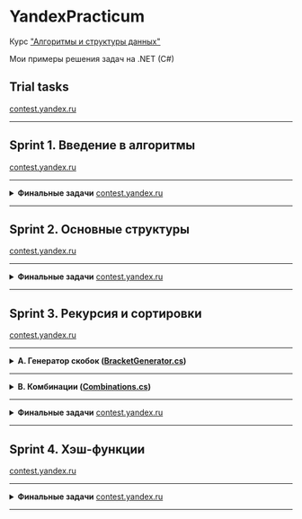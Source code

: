 # YandexPracticum

Курс ["Алгоритмы и структуры данных"](https://practicum.yandex.ru/algorithms/)

Мои примеры решения задач на .NET (C#)

## Trial tasks

[contest.yandex.ru](https://contest.yandex.ru/contest/26365/problems/)

---

## Sprint 1. Введение в алгоритмы

[contest.yandex.ru](https://contest.yandex.ru/contest/22449/problems/)

---

<details>
  <summary> <b>Финальные задачи</b> <a href="https://contest.yandex.ru/contest/22450/problems/">contest.yandex.ru</a> </summary>

  ---

  <details><summary><b>Ближайший ноль(<a href="/Sprint1/Final/Sprint1FinalNearZero/Sprint1Final1NearestZero.cs">NearestZero</a>)</b></summary>

Тимофей ищет место, чтобы построить себе дом. Улица, на которой он хочет жить, имеет длину n, то есть состоит из n одинаковых идущих подряд участков. Каждый участок либо пустой, либо на нём уже построен дом.<br>
Общительный Тимофей не хочет жить далеко от других людей на этой улице. Поэтому ему важно для каждого участка знать расстояние до ближайшего пустого участка. Если участок пустой, эта величина будет равна нулю — расстояние до самого себя.<br>
Помогите Тимофею посчитать искомые расстояния. Для этого у вас есть карта улицы. Дома в городе Тимофея нумеровались в том порядке, в котором строились, поэтому их номера на карте никак не упорядочены. Пустые участки обозначены нулями.

#### Формат ввода
В первой строке дана длина улицы —– n (1 ≤ n ≤ 10^6). В следующей строке записаны n целых неотрицательных чисел — номера домов и обозначения пустых участков на карте (нули). Гарантируется, что в последовательности есть хотя бы один ноль. Номера домов (положительные числа) уникальны и не превосходят 10^9.

#### Формат вывода
Для каждого из участков выведите расстояние до ближайшего нуля. Числа выводите в одну строку, разделяя их пробелами.

#### Пример
| Ввод | Вывод |
| ---- | ----- |
| 5<br>0 1 4 9 0 | 0 1 2 1 0 |
| 6<br>0 7 9 4 8 20 | 0 1 2 3 4 5 |

</details>

---

<details><summary><b>Ловкость рук (<a href="/Sprint1/Final/Sprint1Final2DeftHands/Sprint1Final2DeftHands.cs">DeftHands.cs</a>)</b></summary>

«Тренажёр для скоростной печати» представляет собой квадратную клавиатуру из шестнадцати клавиш размером 4x4. На каждой клавише может быть изображена либо точка, либо цифра от 1 до 9.<br>
Занятие на тренажёре делится на раунды:
- каждый раунд состоит из нескольких игр;
- в разных раундах число игр может быть разным;
- номер каждой игры в раунде обозначается счётчиком t.

Для каждого раунда на клавишах устанавливаются определённые значения, которые остаются неизменными в течение всех игр раунда.

![](https://contest.yandex.ru/testsys/statement-image?imageId=89e2d9d263b4cf6c2d2d4a1b4b2de1149705669414ca828603a7a6fbadf42931)

Значение счётчика игр t не может превысить значение самого большого числа, отображённого на клавиатуре в текущем раунде.<br>
В упражнении на тренажёре принимают участие два игрока, они играют вдвоём на одной клавиатуре. Для каждого раунда устанавливается максимальное число клавиш, которые может нажать один игрок (оно обозначается переменной k и не изменяется в течение раунда).<br>
В каждой отдельной игре участники должны вместе нажать на клавиши, на которых изображена цифра, соответствующая номеру игры t. Например, во второй игре раунда игроки должны нажать все те клавиши, на которых изображена двойка.<br>
В раунде могут быть игры, где не требуется нажимать кнопки: например, в приведённом варианте раунда в играх от t = 4 до t = 8 кнопки нажимать не потребуется: на клавиатуре нет цифр от 4 до 8:

![](https://contest.yandex.ru/testsys/statement-image?imageId=99651ae7826ea95ee117dc6f037e8daf6622596ca41408697faa167236980a69)

Если в очередной игре у участников есть возможность нажать все необходимые клавиши — они их нажимают и получают 1 балл.<br>
Предположим, что для раунда задан набор кнопок, как на картинке, и k = 3 (каждый из участников может нажать не более трёх кнопок). Тогда во второй игре (t = 2), где должны быть нажаты двойки, игроки вдвоём смогут нажать только 6 клавиш (k * 2 = 6). Но на клавиатуре семь двоек; участники не смогут нажать их все и не получат балл.

![](https://contest.yandex.ru/testsys/statement-image?imageId=0225c36c4597bc5bb220fa59fe0d179ee2735adf3dc7be36124b9073381b7495)

Напишите программу, которая будет принимать данные для определённого раунда:
- значение k,
- значения для кнопок,

и вычислит количество баллов, которое будут заработано в этом раунде.

#### Формат ввода
В первой строке дано целое число k (1 ≤ k ≤ 5).<br>
В четырёх следующих строках заданы значения для кнопок –— по 4 символа в каждой строке. Каждый символ —– либо точка, либо цифра от 1 до 9. Символы одной строки идут подряд и не разделены пробелами.

#### Формат вывода
Выведите единственное число –— количество баллов, которое игроки наберут в раунде.

#### Пример
| Ввод | Вывод |
| ---- | ----- |
| 3<br>1231<br>2..2<br>2..2<br>2..2<br> | 2 |
| 4<br>1111<br>9999<br>1111<br>9911<br> | 1 |
| 4<br>1111<br>1111<br>1111<br>1111<br> | 0 |

</details>
</details>

---

## Sprint 2. Основные структуры

[contest.yandex.ru](https://contest.yandex.ru/contest/22779/problems/)

---

<details>
  <summary> <b>Финальные задачи</b> <a href="https://contest.yandex.ru/contest/22781/problems/">contest.yandex.ru</a> </summary>

  ---

<details>
<summary>
<b>Дек (<a href="/Sprint2/Final/Final1.Deque/Program.cs">Deque.cs</a>)</b>
</summary>

#### Условие

Гоша реализовал структуру данных Дек, максимальный размер которого определяется заданным числом. 
Методы `push_back(x)`, `push_front(x)`, `pop_back()`, `pop_front()` работали корректно. 
Но, если в деке было много элементов, программа работала очень долго. 
Дело в том, что не все операции выполнялись за O(1). 
Помогите Гоше! Напишите эффективную реализацию.

**Внимание: при реализации нельзя использовать связный список.**

#### Формат ввода
В первой строке записано количество команд n — целое число, не превосходящее 100000. Во второй строке записано число m — максимальный размер дека. Он не превосходит 50000. В следующих n строках записана одна из команд:

* `push_back(value)` – добавить элемент в конец дека. Если в деке уже находится максимальное число элементов, вывести «error».
* `push_front(value)` – добавить элемент в начало дека. Если в деке уже находится максимальное число элементов, вывести «error».
* `pop_front()` – вывести первый элемент дека и удалить его. Если дек был пуст, то вывести «error».
* `pop_back()` – вывести последний элемент дека и удалить его. Если дек был пуст, то вывести «error».
`value` — целое число, по модулю не превосходящее 1000.

#### Формат вывода
Выведите результат выполнения каждой команды на отдельной строке. 
Для успешных запросов `push_back(x)` и `push_front(x)` ничего выводить не надо.

#### Пример
<table><tbody>
  <tr>
    <td><b>Ввод</b></td>
    <td><b>Вывод</b></td>
  </tr>
  <tr>
    <td valign="top">
4<br>
4<br>
push_front 861<br>
push_front -819<br>
pop_back<br>
pop_back<br>

</td>
    <td valign="top">
861<br>
-819<br>

</td>
  </tr>
</tbody></table>

</details>

---

<details>
<summary>
<b>Калькулятор (<a href="Sprint2/Final/Final2.Calculator/Program.cs">Calculator.cs</a>)</b>
</summary>

#### Условие
Задание связано с обратной польской нотацией. 
Она используется для парсинга арифметических выражений. 
Еще её иногда называют постфиксной нотацией.

В постфиксной нотации операнды расположены перед знаками операций.

**Пример:**

10 2 4 * 

означает 10 - 2 * 4 и равно 2

Разберём последний пример подробнее:

Знак * стоит сразу после чисел 2 и 4, значит к ним нужно применить операцию, которую этот знак обозначает, то есть перемножить эти два числа. В результате получим 8.

После этого выражение приобретёт вид:

10 8 -

Операцию «минус» нужно применить к двум идущим перед ней числам, то есть 10 и 8. В итоге получаем 2.

Рассмотрим алгоритм более подробно. Для его реализации будем использовать стек.

Для вычисления значения выражения, записанного в обратной польской нотации, 
нужно считывать выражение слева направо и придерживаться следующих шагов:

1. Обработка входного символа:
Если на вход подан операнд, он помещается на вершину стека.
Если на вход подан знак операции, то эта операция выполняется над требуемым количеством значений, взятых из стека в порядке добавления. Результат выполненной операции помещается на вершину стека.
2. Если входной набор символов обработан не полностью, перейти к шагу 1.
3. После полной обработки входного набора символов результат вычисления выражения находится в вершине стека. Если в стеке осталось несколько чисел, то надо вывести только верхний элемент.

**Замечание про отрицательные числа и деление:** 
в этой задаче под делением понимается математическое целочисленное деление. 
Это значит, что округление всегда происходит вниз. 
А именно: если a / b = c, то b ⋅ c — это наибольшее число, 
которое не превосходит a и одновременно делится без остатка на b.

Например, -1 / 3 = -1. Будьте осторожны: в C++, Java и Go, например, деление чисел работает иначе.

В текущей задаче гарантируется, что деления на отрицательное число нет.

#### Формат ввода
В единственной строке дано выражение, записанное в обратной польской нотации. Числа и арифметические операции записаны через пробел.

На вход могут подаваться операции: +, -, *, / и числа, по модулю не превосходящие 10000.

Гарантируется, что значение промежуточных выражений в тестовых данных по модулю не больше 50000.

#### Формат вывода
Выведите единственное число — значение выражения.

#### Пример
<table><tbody>
  <tr>
    <td><b>Ввод</b></td>
    <td><b>Вывод</b></td>
  </tr>
  <tr>
    <td valign="top">
2 1 + 3 *

</td>
    <td valign="top">
9

</td>
  </tr>
</tbody></table>

</details>

  
</details>

---

## Sprint 3. Рекурсия и сортировки 

[contest.yandex.ru](https://contest.yandex.ru/contest/23638/problems/)

---

<details>
<summary>
<b>А. Генератор скобок (<a href="Sprint3/A.BracketGenerator/Program.cs">BracketGenerator.cs</a>)</b>
</summary>

#### Условие
Рита по поручению Тимофея наводит порядок в правильных скобочных последовательностях (ПСП),
состоящих только из круглых скобок (). 
Для этого ей надо сгенерировать все ПСП длины 2n в алфавитном порядке —– 
алфавит состоит из ( и ) и открывающая скобка идёт раньше закрывающей.

Помогите Рите —– напишите программу, 
которая по заданному n выведет все ПСП в нужном порядке.


Рассмотрим второй пример. Надо вывести ПСП из четырёх символов. Таких всего две:

* (())
* ()()

(()) идёт раньше ()(), так как первый символ у них одинаковый, а на второй позиции у первой ПСП стоит (, который идёт раньше ).

#### Формат ввода
На вход функция принимает n — целое число от 0 до 10.

#### Формат вывода
Функция должна напечатать все возможные скобочные последовательности заданной длины в алфавитном (лексикографическом) порядке.

#### Пример
<table><tbody>
  <tr>
    <td><b>Ввод</b></td>
    <td><b>Вывод</b></td>
  </tr>
  <tr>
    <td valign="top">
3<br>

</td>
    <td valign="top">
((()))<br>
(()())<br>
(())()<br>
()(())<br>
()()()<br>

</td>
  </tr>
</tbody></table>

</details>

---

<details>
<summary>
<b>B. Комбинации (<a href="Sprint3/B.Combinations/Program.cs">Combinations.cs</a>)</b>
</summary>

#### Условие
На клавиатуре старых мобильных телефонов каждой цифре соответствовало несколько букв. 

Примерно так:
2:'abc',
3:'def',
4:'ghi',
5:'jkl',
6:'mno',
7:'pqrs',
8:'tuv',
9:'wxyz'

Вам известно в каком порядке были нажаты кнопки телефона, без учета повторов. 
Напечатайте все комбинации букв, которые можно набрать такой последовательностью нажатий.

#### Формат ввода
На вход подается строка, состоящая из цифр 2-9 включительно. Длина строки не превосходит 10 символов.

#### Формат вывода
Выведите все возможные комбинации букв через пробел.

#### Пример
<table><tbody>
  <tr>
    <td><b>Ввод</b></td>
    <td><b>Вывод</b></td>
  </tr>
  <tr>
    <td valign="top">
23<br>

</td>
    <td valign="top">
ad ae af bd be bf cd ce cf<br>

</td>
  </tr>
</tbody></table>

</details>

---

<details>
  <summary> <b>Финальные задачи</b> <a href="https://contest.yandex.ru/contest/23815/problems/">contest.yandex.ru</a> </summary>

  ---
 
<details>
<summary>
<b>Поиск в сломанном массиве (<a href="/Sprint3/Final/Final1.BrokenArraySearch/Program.cs">BrokenArraySearch.cs</a>)</b>
</summary>

#### Условие
Алла ошиблась при копировании из одной структуры данных в другую. 
Она хранила массив чисел в кольцевом буфере. 
Массив был отсортирован по возрастанию, 
и в нём можно было найти элемент за логарифмическое время. 
Алла скопировала данные из кольцевого буфера в обычный массив, 
но сдвинула данные исходной отсортированной последовательности. 
Теперь массив не является отсортированным. 
Тем не менее нужно обеспечить возможность находить в нем элемент за O(log n).
Можно предполагать, что в массиве только уникальные элементы.

#### Формат ввода
Функция принимает массив натуральных чисел и искомое число k. 
Длина массива не превосходит 10000. 
Элементы массива и число k не превосходят по значению 10000.

В примерах:
В первой строке записано число n — длина массива.
Во второй строке записано положительное число k — искомый элемент. 
Далее в строку через пробел записано n натуральных чисел – элементы массива.

#### Формат вывода
Функция должна вернуть индекс элемента, равного k, 
если такой есть в массиве (нумерация с нуля). 
Если элемент не найден, функция должна вернуть − 1.
Изменять массив нельзя.

#### Пример
<table><tbody>
  <tr>
    <td><b>Ввод</b></td>
    <td><b>Вывод</b></td>
  </tr>
  <tr>
    <td valign="top">
9<br>
5<br>
19 21 100 101 1 4 5 7 12<br>

</td>
    <td valign="top">
6

</td>
  </tr>
</tbody></table>

</details>

---

<details>
<summary>
<b>Эффективная быстрая сортировка (<a href="Sprint3/Final/Final2.EffectiveQuickSort/Program.cs">Final2.EffectiveQuickSort.cs</a>)</b>
</summary>

#### Условие
Тимофей решил организовать соревнование по спортивному программированию, 
чтобы найти талантливых стажёров. 
Задачи подобраны, участники зарегистрированы, тесты написаны. 
Осталось придумать, как в конце соревнования будет определяться победитель.


Каждый участник имеет уникальный логин. 
Когда соревнование закончится, к нему будут привязаны два показателя: 
количество решённых задач P_i и размер штрафа F_i. 
Штраф начисляется за неудачные попытки и время, затраченное на задачу.


Тимофей решил сортировать таблицу результатов следующим образом: 
при сравнении двух участников выше будет идти тот, у которого решено больше задач. 
При равенстве числа решённых задач первым идёт участник с меньшим штрафом. 
Если же и штрафы совпадают, то первым будет тот, 
у которого логин идёт раньше в алфавитном (лексикографическом) порядке.


Тимофей заказал толстовки для победителей и накануне поехал за ними в магазин. 
В своё отсутствие он поручил вам реализовать алгоритм быстрой сортировки (англ. quick sort) для таблицы результатов. Так как Тимофей любит спортивное программирование и не любит зря расходовать оперативную память, то ваша реализация сортировки не может потреблять O(n) дополнительной памяти для промежуточных данных (такая модификация быстрой сортировки называется "in-place").


**Как работает in-place quick sort**

Как и в случае обычной быстрой сортировки, которая использует дополнительную память, 
необходимо выбрать опорный элемент (англ. pivot), а затем переупорядочить массив.
Сделаем так, чтобы сначала шли элементы, не превосходящие опорного, а затем —– большие опорного.


Затем сортировка вызывается рекурсивно для двух полученных частей. 
Именно на этапе разделения элементов на группы в обычном алгоритме используется дополнительная память. 
Теперь разберёмся, как реализовать этот шаг in-place.

Пусть мы как-то выбрали опорный элемент. Заведём два указателя left и right, 
которые изначально будут указывать на левый и правый концы отрезка соответственно. 
Затем будем двигать левый указатель вправо до тех пор, пока он указывает на элемент, 
меньший опорного. Аналогично двигаем правый указатель влево, пока он стоит на элементе,
превосходящем опорный. 
В итоге окажется, что левее от left все элементы точно принадлежат первой группе, 
а правее от right — второй. Элементы, на которых стоят указатели, нарушают порядок. 
Поменяем их местами (в большинстве языков программирования используется функция swap()) 
и продвинем указатели на следующие элементы. 
Будем повторять это действие до тех пор, пока left и right не столкнутся.

#### Формат ввода
В первой строке задано число участников n, 1 ≤ n ≤ 100 000.
В каждой из следующих n строк задана информация про одного из участников.
i-й участник описывается тремя параметрами:

* уникальным логином (строкой из маленьких латинских букв длиной не более 20)
* числом решённых задач P_i
* штрафом Fi

Fi и Pi — целые числа, лежащие в диапазоне от 0 до 10^9.

#### Формат вывода
Для отсортированного списка участников выведите по порядку их логины по одному в строке.

#### Пример
<table><tbody>
  <tr>
    <td><b>Ввод</b></td>
    <td><b>Вывод</b></td>
  </tr>
  <tr>
    <td valign="top">
5<br>
alla 4 100<br>
gena 6 1000<br>
gosha 2 90<br>
rita 2 90<br>
timofey 4 80<br>

</td>
    <td valign="top">
gena<br>
timofey<br>
alla<br>
gosha<br>
rita<br>

</td>
  </tr>
</tbody></table>

</details>

</details>

---
## Sprint 4. Хэш-функции

[contest.yandex.ru](https://contest.yandex.ru/contest/23991/problems/)

---

<details>
  <summary> <b>Финальные задачи</b> <a href="https://contest.yandex.ru/contest/24414/problems/">contest.yandex.ru</a> </summary>

  ---

 <details>
<summary>
<b>Поисковая система (<a href="Sprint4/Final/Final1.SearchSystem/Program.cs">SearchSystem.cs</a>)</b>
</summary>

#### Условие
Тимофей пишет свою поисковую систему.

Имеется n документов, каждый из которых представляет собой текст из слов. 
По этим документам требуется построить поисковый индекс. 
На вход системе будут подаваться запросы. 
Запрос —– некоторый набор слов. 
По запросу надо вывести 5 самых релевантных документов.

Релевантность документа оценивается следующим образом: 
для каждого уникального слова из запроса берётся число его вхождений в документ, 
полученные числа для всех слов из запроса суммируются. 
Итоговая сумма и является релевантностью документа. 
Чем больше сумма, тем больше документ подходит под запрос.

Сортировка документов на выдаче производится по убыванию релевантности. 
Если релевантности документов совпадают —– то по возрастанию их порядковых номеров в базе 
(то есть во входных данных).

#### Формат ввода
В первой строке дано натуральное число n —– количество документов в базе (1 ≤ n ≤ 104).

Далее в n строках даны документы по одному в строке. Каждый документ состоит из нескольких слов, 
слова отделяются друг от друга одним пробелом и состоят из маленьких латинских букв. 
Длина одного текста не превосходит 1000 символов. Текст не бывает пустым.

В следующей строке дано число запросов —– натуральное число m (1 ≤ m ≤ 104). 
В следующих m строках даны запросы по одному в строке. 
Каждый запрос состоит из одного или нескольких слов. 
Запрос не бывает пустым. 
Слова отделяются друг от друга одним пробелом и состоят из маленьких латинских букв. 
Число символов в запросе не превосходит 100.

#### Формат вывода
Для каждого запроса выведите на одной строке номера пяти самых релевантных документов. 
Если нашлось менее пяти документов, то выведите столько, сколько нашлось. 
Документы с релевантностью 0 выдавать не нужно.

#### Пример
<table><tbody>
  <tr>
    <td><b>Ввод</b></td>
    <td><b>Вывод</b></td>
  </tr>
  <tr>
    <td valign="top">
3<br>
i love coffee<br>
coffee with milk and sugar<br>
free tea for everyone<br>
3<br>
i like black coffee without milk<br>
everyone loves new year<br>
mary likes black coffee without milk<br>

</td>
    <td valign="top">
1 2<br>
3<br>
2 1<br>

</td>
  </tr>
</tbody></table>

</details>

---

<details>
<summary>
<b>Хеш-таблица (<a href="Sprint4/Final/Final2.HashTable/Program.cs">HashTable.cs</a>)</b>
</summary>

#### Условие
Тимофей, как хороший руководитель, 
хранит информацию о зарплатах своих сотрудников в базе данных и постоянно её обновляет. 
Он поручил вам написать реализацию хеш-таблицы, 
чтобы хранить в ней базу данных с зарплатами сотрудников.

Хеш-таблица должна поддерживать следующие операции: 

* `put key value` —– добавление пары ключ-значение. Если заданный ключ уже есть в таблице, то соответствующее ему значение обновляется. 
* `get key` –— получение значения по ключу. Если ключа нет в таблице, то вывести «None». Иначе вывести найденное значение. 
* `delete key` –— удаление ключа из таблицы. Если такого ключа нет, то вывести «None», иначе вывести хранимое по данному ключу значение и удалить ключ.

В таблице хранятся уникальные ключи.

Требования к реализации: 

* Нельзя использовать имеющиеся в языках программирования реализации хеш-таблиц 
(std::unordered_map в С++, dict в Python, HashMap в Java, и т. д.)
* Число хранимых в таблице ключей не превосходит 10^5.
* Разрешать коллизии следует с помощью метода цепочек или с помощью открытой адресации.
* Все операции должны выполняться за O(1) в среднем.
* Поддерживать рехеширование и масштабирование хеш-таблицы не требуется.
* Ключи и значения, id сотрудников и их зарплата, —– целые числа. Поддерживать произвольные хешируемые типы не требуется.

#### Формат ввода
В первой строке задано общее число запросов к таблице n (1≤ n≤ 106).

В следующих n строках записаны запросы, которые бывают трех видов –— `get`, `put`, `delete` 
—– как описано в условии.

Все ключи и значения –— целые неотрицательные числа, не превосходящие 10^9.

#### Формат вывода
На каждый запрос вида `get` и `delete` выведите ответ на него в отдельной строке.


#### Пример
<table><tbody>
  <tr>
    <td><b>Ввод</b></td>
    <td><b>Вывод</b></td>
  </tr>
  <tr>
    <td valign="top">
10<br>
get 1<br>
put 1 10<br>
put 2 4<br>
get 1<br>
get 2<br>
delete 2<br>
get 2<br>
put 1 5<br>
get 1<br>
delete 2<br>

</td>
    <td valign="top">
None<br>
10<br>
4<br>
4<br>
None<br>
5<br>
None<br>

</td>
  </tr>
</tbody></table>

</details>



</details>

---
